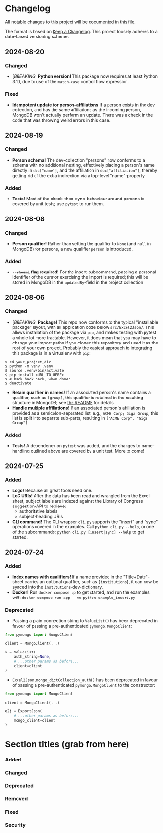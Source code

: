 # Changelog

All notable changes to this project will be documented in this file.

The format is based on [Keep a Changelog](https://keepachangelog.com/en/1.1.0/).
This project loosely adheres to a date-based versioning scheme.

## 2024-08-20

### Changed

* [*BREAKING*] **Python version!** This package now requires at least Python 3.10, due to use of the `match-case` control flow expression.

### Fixed

* **Idempotent update for person-affiliations** If a person exists in the dev collection, and has the same affiliations as the incoming person, MongoDB won't actually perform an update. There was a check in the code that was throwing weird errors in this case.

## 2024-08-19

### Changed

* **Person schema!** The dev-collection "persons" now conforms to a schema with no additional nesting, effectively placing a person's name directly in `doc["name"]`, and the affiliation in `doc["affiliation"]`, thereby getting rid of the extra indirection via a top-level "name"-property.

### Added

* **Tests!** Most of the check-then-sync-behaviour around persons is covered by unit tests; use `pytest` to run them.

## 2024-08-08

### Changed

* **Person qualifier!** Rather than setting the qualifier to `None` (and `null` in MongoDB) for persons, a new qualifier `person` is introduced.

### Added

* **`--whoami` flag required!** For the insert-subcommand, passing a personal identifier of the curator exercising the import is required; this will be stored in MongoDB in the `updatedBy`-field in the project collection 

## 2024-08-06

### Changed

* [*BREAKING*] **Package!** This repo now conforms to the typical "installable package" layout, with all application code below `src/Excel2Json/`. This allows installation of the package via `pip`, and makes testing with pytest a whole lot more tractable. However, it does mean that you may have to change your import paths if you cloned this repository and used it as the root of your own project. Probably the easiest approach to integrating this package is in a virtualenv with `pip`:

```shell
$ cd your_project_dir
$ python -m venv .venv
$ source .venv/bin/activate
$ pip install <URL_TO_HERE>
$ # hack hack hack, when done:
$ deactivate
```
* **Retain qualifier in names!** If an associated person's name contains a qualifier, such as `[group]`, this qualifier is retained in the resulting structure in MongoDB; see [the README](./README.md#name) for details
* **Handle multiple affiliations!** If an associated person's affiliation is provided as a semicolon-separated list, e.g., `ACME Corp; Giga Group`, this list is split into separate sub-parts, resulting in `["ACME Corp", "Giga Group"]`

### Added

* **Tests!** A dependency on `pytest` was added, and the changes to name-handling outlined above are covered by a unit test. More to come!

## 2024-07-25

### Added

* **Logo!** Because all great tools need one.
* **LoC URIs!** After the data has been read and wrangled from the Excel sheet, subject labels are indexed against the Library of Congress suggestion-API to retrieve:
  * authoritative labels
  * subject-heading URIs
* **CLI command!** The CLI wrapper `cli.py` supports the "insert" and "sync" operations covered in the examples. Call `python cli.py --help`, or one of the subcommands: `python cli.py [insert|sync] --help` to get started.

## 2024-07-24

### Added

* **Index names with qualifiers!** If a name provided in the "Title+Date"-sheet carries an optional qualifier, such as `[institutions]`, it can now be synced into the `institutions`-dev-dictionary. 
* **Docker!** Run `docker compose up` to get started, and run the examples with `docker compose run app --rm python example_insert.py`

### Deprecated

* Passing a plain connection string to `ValueList()` has been deprecated in favour of passing a pre-authenticated `pymongo.MongoClient`:
```python
from pymongo import MongoClient

client = MongoClient(...)

v = ValueList(
    auth_string=None,
    # ...other params as before...
    client=client
)
```

* `Excel2Json.mongo_dictCollection_auth()` has been deprecated in favour of passing a pre-authenticated `pymongo.MongoClient` to the constructor:
```python
from pymongo import MongoClient

client = MongoClient(...)

e2j = ExportJson(
    # ...other params as before...
    mongo_client=client
)
```
 
# Section titles (grab from here)
### Added
### Changed
### Deprecated
### Removed
### Fixed
### Security

    
